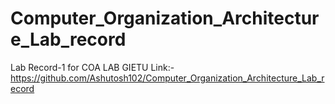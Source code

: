 # Computer_Organization_Architecture_Lab_record
Lab Record-1 for COA LAB GIETU
Link:- https://github.com/Ashutosh102/Computer_Organization_Architecture_Lab_record
